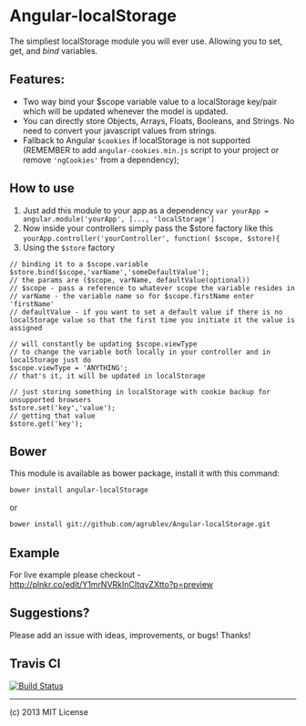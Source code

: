 Angular-localStorage
====================

The simpliest localStorage module you will ever use. Allowing you to set, get, and *bind* variables.

## Features:

* Two way bind your $scope variable value to a localStorage key/pair which will be updated whenever the model is updated.
* You can directly store Objects, Arrays, Floats, Booleans, and Strings. No need to convert your javascript values from strings.
* Fallback to Angular ``$cookies`` if localStorage is not supported (REMEMBER to add ``angular-cookies.min.js`` script to your project or remove ``'ngCookies'`` from a dependency);

## How to use

1. Just add this module to your app as a dependency
``var yourApp = angular.module('yourApp', [..., 'localStorage']``
2. Now inside your controllers simply pass the $store factory like this
``yourApp.controller('yourController', function( $scope, $store){``
3. Using the ``$store`` factory
  ```
  // binding it to a $scope.variable
  $store.bind($scope,'varName','someDefaultValue');
  // the params are ($scope, varName, defaultValue(optional))
  // $scope - pass a reference to whatever scope the variable resides in
  // varName - the variable name so for $scope.firstName enter 'firstName'
  // defaultValue - if you want to set a default value if there is no localStorage value so that the first time you initiate it the value is assigned

  // will constantly be updating $scope.viewType
  // to change the variable both locally in your controller and in localStorage just do
  $scope.viewType = 'ANYTHING';
  // that's it, it will be updated in localStorage

  // just storing something in localStorage with cookie backup for unsupported browsers
  $store.set('key','value');
  // getting that value
  $store.get('key');
  ```

## Bower
This module is available as bower package, install it with this command:

```bash
bower install angular-localStorage
```

or

```bash
bower install git://github.com/agrublev/Angular-localStorage.git
```

## Example

For live example please checkout - http://plnkr.co/edit/Y1mrNVRkInCItqvZXtto?p=preview

## Suggestions?

Please add an issue with ideas, improvements, or bugs! Thanks!

## Travis CI

[![Build Status](https://travis-ci.org/agrublev/Angular-localStorage.png?branch=master)](https://travis-ci.org/agrublev/Angular-localStorage)

---

(c) 2013 MIT License

